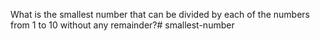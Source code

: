 What is the smallest number that can be divided by each of the numbers from 1 to 10 without any remainder?# smallest-number
